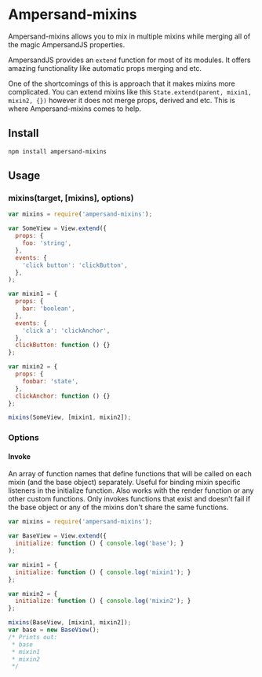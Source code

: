 # Ampersand-mixins

Ampersand-mixins allows you to mix in multiple mixins while merging all of the magic AmpersandJS properties.

AmpersandJS provides an `extend` function for most of its modules. It offers amazing functionality like automatic props merging and etc.

One of the shortcomings of this is approach that it makes mixins more complicated. You can extend mixins like this `State.extend(parent, mixin1, mixin2, {})` however it does not merge props, derived and etc. This is where Ampersand-mixins comes to help.

## Install

```
npm install ampersand-mixins
```

## Usage

### mixins(target, [mixins], options)

```javascript
var mixins = require('ampersand-mixins');

var SomeView = View.extend({
  props: {
    foo: 'string',
  },
  events: {
    'click button': 'clickButton',
  },
);

var mixin1 = {
  props: {
    bar: 'boolean',
  },
  events: {
    'click a': 'clickAnchor',
  },
  clickButton: function () {}
};

var mixin2 = {
  props: {
    foobar: 'state',
  },
  clickAnchor: function () {}
};

mixins(SomeView, [mixin1, mixin2]);
```
### Options
#### Invoke
An array of function names that define functions that will be called on each mixin (and the base object) separately. Useful for binding mixin specific listeners in the initialize function. Also works with the render function or any other custom functions. Only invokes functions that exist and doesn't fail if the base object or any of the mixins don't share the same functions.
```javascript
var mixins = require('ampersand-mixins');

var BaseView = View.extend({
  initialize: function () { console.log('base'); }
);

var mixin1 = {
  initialize: function () { console.log('mixin1'); }
};

var mixin2 = {
  initialize: function () { console.log('mixin2'); }
};

mixins(BaseView, [mixin1, mixin2]);
var base = new BaseView();
/* Prints out:
 * base
 * mixin1
 * mixin2
 */
```

